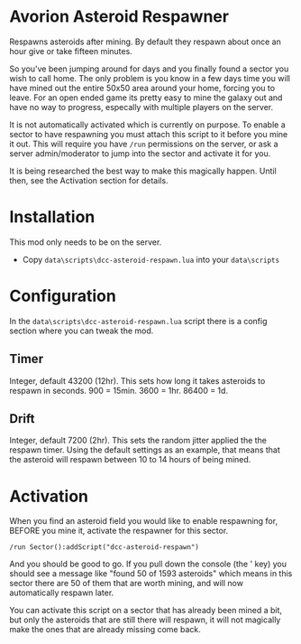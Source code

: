# Avorion Asteroid Respawner

Respawns asteroids after mining. By default they respawn about once an hour give
or take fifteen minutes.

So you've been jumping around for days and you finally found a sector you wish
to call home. The only problem is you know in a few days time you will have
mined out the entire 50x50 area around your home, forcing you to leave. For an
open ended game its pretty easy to mine the galaxy out and have no way to
progress, especally with multiple players on the server.

It is not automatically activated which is currently on purpose. To enable a
sector to have respawning you must attach this script to it before you mine
it out. This will require you have `/run` permissions on the server, or ask a
server admin/moderator to jump into the sector and activate it for you.

It is being researched the best way to make this magically happen. Until then,
see the Activation section for details.

# Installation

This mod only needs to be on the server.

* Copy `data\scripts\dcc-asteroid-respawn.lua` into your `data\scripts`

# Configuration

In the `data\scripts\dcc-asteroid-respawn.lua` script there is a config section
where you can tweak the mod.

## Timer
Integer, default 43200 (12hr). This sets how long it takes asteroids to respawn
in seconds. 900 = 15min. 3600 = 1hr. 86400 = 1d.

## Drift
Integer, default 7200 (2hr). This sets the random jitter applied the the
respawn timer. Using the default settings as an example, that means that the
asteroid will respawn between 10 to 14 hours of being mined.

# Activation

When you find an asteroid field you would like to enable respawning for, BEFORE
you mine it, activate the respawner for this sector.

`/run Sector():addScript("dcc-asteroid-respawn")`

And you should be good to go. If you pull down the console (the ' key) you
should see a message like "found 50 of 1593 asteroids" which means in this
sector there are 50 of them that are worth mining, and will now automatically
respawn later.

You can activate this script on a sector that has already been mined a bit, but
only the asteroids that are still there will respawn, it will not magically make
the ones that are already missing come back.
